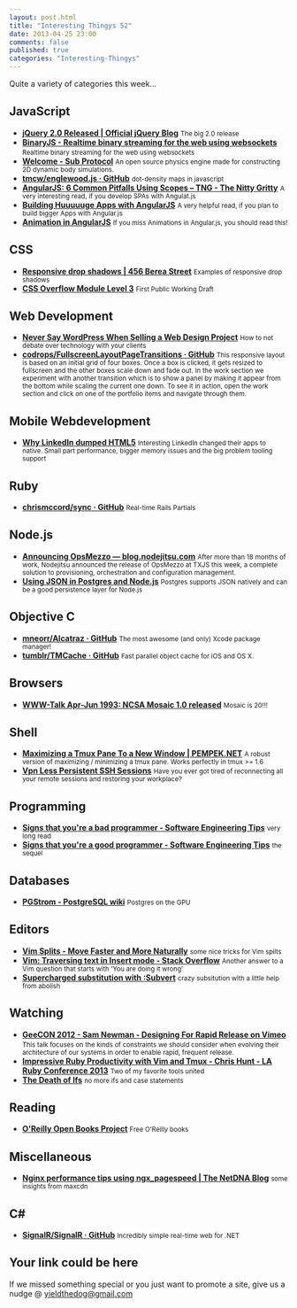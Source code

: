 ```yaml
--- 
layout: post.html 
title: "Interesting Thingys 52" 
date: 2013-04-25 23:00
comments: false 
published: true 
categories: "Interesting-Thingys" 
--- 
```

Quite a variety of categories this week…

<!-- More -->

## JavaScript

- **[jQuery 2.0 Released | Official jQuery Blog](http://blog.jquery.com/2013/04/18/jquery-2-0-released/)**
    <small>The big 2.0 release</small>
- **[BinaryJS - Realtime binary streaming for the web using websockets](http://binaryjs.com/)**
    <small>Realtime binary streaming for the web using websockets</small>
- **[Welcome - Sub Protocol](http://subprotocol.com/)**
    <small>An open source physics engine made for constructing 2D dynamic body simulations.</small>
- **[tmcw/englewood.js · GitHub](https://github.com/tmcw/englewood.js)**
    <small>dot-density maps in javascript</small>
- **[AngularJS: 6 Common Pitfalls Using Scopes – TNG - The Nitty Gritty](http://thenittygritty.co/angularjs-pitfalls-using-scopes)**
    <small>A very interesting read, if you develop SPAs with Angulat.js</small>
- **[Building Huuuuuge Apps with AngularJS](http://briantford.com/blog/huuuuuge-angular-apps.html)**
    <small>A very helpful read, if you plan to build bigger Apps with Angular.js</small>
- **[Animation in AngularJS](http://www.yearofmoo.com/2013/04/animation-in-angularjs.html)**
    <small>If you miss Animations in Angular.js, you should read this!</small>
 
## CSS

- **[Responsive drop shadows | 456 Berea Street](http://www.456bereastreet.com/archive/201304/responsive_drop_shadows/)**
    <small>Examples of responsive drop shadows</small>
- **[CSS Overflow Module Level 3](http://www.w3.org/TR/css-overflow-3/)**
    <small>First Public Working Draft</small>
 
## Web Development

- **[Never Say WordPress When Selling a Web Design Project](http://speckyboy.com/2013/04/18/never-say-wordpress-when-selling-a-web-design-project/)**
    <small>How to not debate over technology with your clients</small>
- **[codrops/FullscreenLayoutPageTransitions · GitHub](https://github.com/codrops/FullscreenLayoutPageTransitions)**
    <small>This responsive layout is based on an initial grid of four boxes. Once a box is clicked, it gets resized to fullscreen and the other boxes scale down and fade out. In the work section we experiment with another transition which is to show a panel by making it appear from the bottom while scaling the current one down. To see it in action, open the work section and click on one of the portfolio items and navigate through them.</small>
 
## Mobile Webdevelopment

- **[Why LinkedIn dumped HTML5](http://venturebeat.com/2013/04/17/linkedin-mobile-web-breakup/)**
    <small>Interesting LinkedIn changed their apps to native. Small part performance, bigger memory issues and the big problem tooling support</small>
 
## Ruby

- **[chrismccord/sync · GitHub](https://github.com/chrismccord/sync)**
    <small>Real-time Rails Partials</small>
 
## Node.js

- **[Announcing OpsMezzo — blog.nodejitsu.com](http://blog.nodejitsu.com/announcing-opsmezzo)**
    <small>After more than 18 months of work, Nodejitsu announced the release of OpsMezzo at TXJS this week, a complete solution to provisioning, orchestration and configuration management.</small>
- **[Using JSON in Postgres and Node.js](http://blog.j0.hn/post/48591247017/using-json-in-postgres-and-node-js)**
    <small>Postgres supports JSON natively and can be a good persistence layer for Node.js</small>
 
## Objective C

- **[mneorr/Alcatraz · GitHub](https://github.com/mneorr/Alcatraz)**
    <small>The most awesome (and only) Xcode package manager! </small>
- **[tumblr/TMCache · GitHub](https://github.com/tumblr/TMCache)**
    <small>Fast parallel object cache for iOS and OS X.</small>
 
## Browsers

- **[WWW-Talk Apr-Jun 1993: NCSA Mosaic 1.0 released](http://1997.webhistory.org/www.lists/www-talk.1993q2/0128.html)**
    <small>Mosaic is 20!!!</small>
 
## Shell

- **[Maximizing a Tmux Pane To a New Window | PEMPEK.NET](http://pempek.net/articles/2013/04/14/maximizing-tmux-pane-new-window/)**
    <small>A robust version of maximizing / minimizing a tmux pane. Works perfectly in tmux >= 1.6 </small>
- **[Vpn Less Persistent SSH Sessions](http://pempek.net/articles/2013/04/24/vpn-less-persistent-ssh-sessions/)**
    <small>Have you ever got tired of reconnecting all your remote sessions and restoring your workplace?</small>
 
## Programming

- **[Signs that you're a bad programmer - Software Engineering Tips](https://sites.google.com/site/yacoset/Home/signs-that-you-re-a-bad-programmer)**
    <small>very long read</small>
- **[Signs that you're a good programmer - Software Engineering Tips](https://sites.google.com/site/yacoset/Home/signs-that-you-re-a-good-programmer)**
    <small>the sequel</small>
 
## Databases

- **[PGStrom - PostgreSQL wiki](http://wiki.postgresql.org/wiki/PGStrom)**
    <small>Postgres on the GPU</small>
 
## Editors

- **[Vim Splits - Move Faster and More Naturally](http://robots.thoughtbot.com/post/48275867281/vim-splits-move-faster-and-more-naturally)**
    <small>some nice tricks for Vim spilts</small>
- **[Vim: Traversing text in Insert mode - Stack Overflow](http://stackoverflow.com/questions/1737163/vim-traversing-text-in-insert-mode)**
    <small>Another answer to a Vim question that starts with 'You are doing it wrong'</small>
- **[Supercharged substitution with :Subvert](http://vimcasts.org/episodes/supercharged-substitution-with-subvert/)**
    <small>crazy subsitution with a little help from abolish</small>
 
## Watching

- **[GeeCON 2012 - Sam Newman - Designing For Rapid Release on Vimeo](https://vimeo.com/47515968)**
    <small>This talk focuses on the kinds of constraints we should consider when evolving their architecture of our systems in order to enable rapid, frequent release.</small>
- **[Impressive Ruby Productivity with Vim and Tmux - Chris Hunt - LA Ruby Conference 2013](http://confreaks.com/videos/2291-larubyconf2013-impressive-ruby-productivity-with-vim-and-tmux)**
    <small>Two of my favorite tools united</small>
- **[The Death of Ifs](http://jumpstartlab.com/news/archives/2013/04/23/the-death-of-ifs)**
    <small>no more ifs and case statements</small>
 
## Reading

- **[O'Reilly Open Books Project](http://oreilly.com/openbook/)**
    <small>Free O'Reilly books</small>
 
## Miscellaneous

- **[Nginx performance tips using ngx_pagespeed | The NetDNA Blog](http://blog.netdna.com/developer/nginx-performance-tips-with-the-google-pagespeed-team/)**
    <small>some insights from maxcdn</small>
 
## C#

- **[SignalR/SignalR · GitHub](https://github.com/SignalR/SignalR)**
    <small>Incredibly simple real-time web for .NET</small>
 
## Your link could be here

If we missed something special or you just want to promote a site, give us a nudge @ <a href='&#109;&#97;&#105;&#108;t&#111;&#58;%7&#57;&#105;eld&#116;%68%65do%67&#64;gmail&#37;2&#69;c&#37;6&#70;m'>y&#105;eldt&#104;&#101;dog&#64;&#103;mail&#46;&#99;&#111;m</a>
